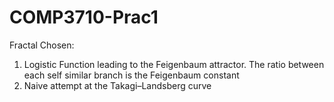 # COMP3710-Prac1
Fractal Chosen: 
1. Logistic Function leading to the Feigenbaum attractor. The ratio between each self similar branch is the Feigenbaum constant
2. Naive attempt at the Takagi–Landsberg curve
